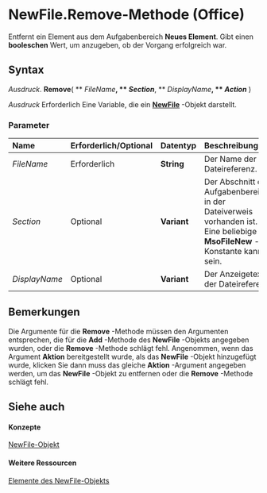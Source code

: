 
# NewFile.Remove-Methode (Office)

Entfernt ein Element aus dem Aufgabenbereich  **Neues Element**. Gibt einen  **booleschen** Wert, um anzugeben, ob der Vorgang erfolgreich war.


## Syntax

 _Ausdruck_. **Remove**( ** _FileName_**, ** _Section_**, ** _DisplayName_**, ** _Action_** )

 _Ausdruck_ Erforderlich Eine Variable, die ein **[NewFile](6f53ced5-4488-b67f-ca1f-729aeb790eb1.md)** -Objekt darstellt.


### Parameter



|**Name**|**Erforderlich/Optional**|**Datentyp**|**Beschreibung**|
|:-----|:-----|:-----|:-----|
| _FileName_|Erforderlich|**String**|Der Name der Dateireferenz.|
| _Section_|Optional|**Variant**|Der Abschnitt des Aufgabenbereichs, in der Dateiverweis vorhanden ist. Eine beliebige  **MsoFileNew** -Konstante kann sein.|
| _DisplayName_|Optional|**Variant**|Der Anzeigetext der Dateireferenz.|

## Bemerkungen

Die Argumente für die  **Remove** -Methode müssen den Argumenten entsprechen, die für die **Add** -Methode des **NewFile** -Objekts angegeben wurden, oder die **Remove** -Methode schlägt fehl. Angenommen, wenn das Argument **Aktion** bereitgestellt wurde, als das **NewFile** -Objekt hinzugefügt wurde, klicken Sie dann muss das gleiche **Aktion** -Argument angegeben werden, um das **NewFile** -Objekt zu entfernen oder die **Remove** -Methode schlägt fehl.


## Siehe auch


#### Konzepte


[NewFile-Objekt](6f53ced5-4488-b67f-ca1f-729aeb790eb1.md)
#### Weitere Ressourcen


[Elemente des NewFile-Objekts](http://msdn.microsoft.com/library/dc0ff9f2-6703-b835-26d8-9c5c2c0af763%28Office.15%29.aspx)